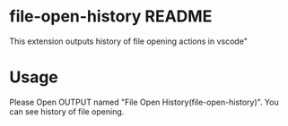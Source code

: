 # file-open-history README
This extension outputs history of file opening actions in vscode"

# Usage
Please Open OUTPUT named "File Open History(file-open-history)". You can see history of file opening.
